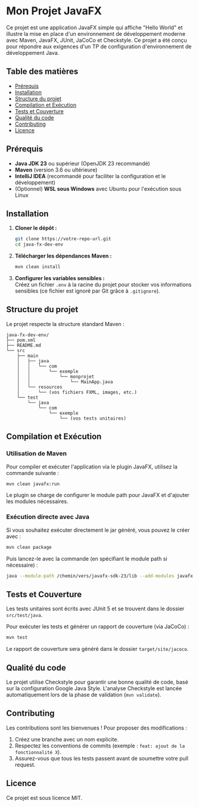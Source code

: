 # Mon Projet JavaFX

Ce projet est une application JavaFX simple qui affiche "Hello World" et illustre la mise en place d'un environnement de développement moderne avec Maven, JavaFX, JUnit, JaCoCo et Checkstyle. Ce projet a été conçu pour répondre aux exigences d'un TP de configuration d'environnement de développement Java.

## Table des matières

- [Prérequis](#prérequis)
- [Installation](#installation)
- [Structure du projet](#structure-du-projet)
- [Compilation et Exécution](#compilation-et-exécution)
- [Tests et Couverture](#tests-et-couverture)
- [Qualité du code](#qualité-du-code)
- [Contributing](#contributing)
- [Licence](#licence)

## Prérequis

- **Java JDK 23** ou supérieur (OpenJDK 23 recommandé)
- **Maven** (version 3.6 ou ultérieure)
- **IntelliJ IDEA** (recommandé pour faciliter la configuration et le développement)
- (Optionnel) **WSL sous Windows** avec Ubuntu pour l'exécution sous Linux

## Installation

1. **Cloner le dépôt :**
   ```bash
   git clone https://votre-repo-url.git
   cd java-fx-dev-env
   ```

2. **Télécharger les dépendances Maven :**
   ```bash
   mvn clean install
   ```

3. **Configurer les variables sensibles :**  
   Créez un fichier `.env` à la racine du projet pour stocker vos informations sensibles
   (ce fichier est ignoré par Git grâce à `.gitignore`).

## Structure du projet

Le projet respecte la structure standard Maven :

```
java-fx-dev-env/
├── pom.xml
├── README.md
└── src
    ├── main
    │   ├── java
    │   │   └── com
    │   │       └── exemple
    │   │           └── monprojet
    │   │               └── MainApp.java
    │   └── resources
    │       └── (vos fichiers FXML, images, etc.)
    └── test
        └── java
            └── com
                └── exemple
                    └── (vos tests unitaires)
```

## Compilation et Exécution

### Utilisation de Maven

Pour compiler et exécuter l'application via le plugin JavaFX, utilisez la commande suivante :

```bash
mvn clean javafx:run
```

Le plugin se charge de configurer le module path pour JavaFX et d'ajouter les modules nécessaires.

### Exécution directe avec Java

Si vous souhaitez exécuter directement le jar généré, vous pouvez le créer avec :

```bash
mvn clean package
```

Puis lancez-le avec la commande (en spécifiant le module path si nécessaire) :

```bash
java --module-path /chemin/vers/javafx-sdk-23/lib --add-modules javafx.controls,javafx.fxml -jar target/java-fx-dev-env-1.0-SNAPSHOT.jar
```

## Tests et Couverture

Les tests unitaires sont écrits avec JUnit 5 et se trouvent dans le dossier `src/test/java`.

Pour exécuter les tests et générer un rapport de couverture (via JaCoCo) :

```bash
mvn test
```

Le rapport de couverture sera généré dans le dossier `target/site/jacoco`.

## Qualité du code

Le projet utilise Checkstyle pour garantir une bonne qualité de code, basé sur la configuration Google Java Style.
L'analyse Checkstyle est lancée automatiquement lors de la phase de validation (`mvn validate`).

## Contributing

Les contributions sont les bienvenues ! Pour proposer des modifications :

1. Créez une branche avec un nom explicite.
2. Respectez les conventions de commits (exemple : `feat: ajout de la fonctionnalité X`).
3. Assurez-vous que tous les tests passent avant de soumettre votre pull request.

## Licence

Ce projet est sous licence MIT.